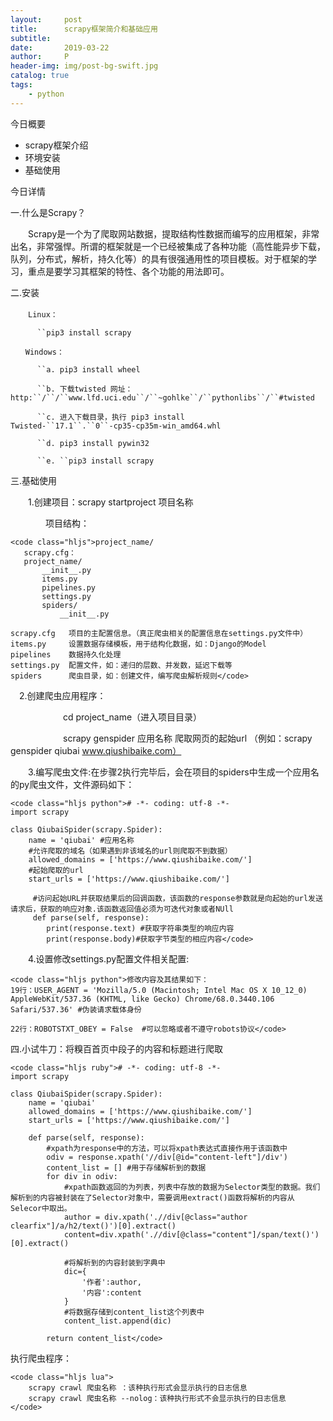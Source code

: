 ```yaml
---
layout:     post
title:      scrapy框架简介和基础应用
subtitle:   
date:       2019-03-22
author:     P
header-img: img/post-bg-swift.jpg
catalog: true
tags:
    - python
---
```

今日概要

- scrapy框架介绍
- 环境安装
- 基础使用

今日详情

一.什么是Scrapy？

　　Scrapy是一个为了爬取网站数据，提取结构性数据而编写的应用框架，非常出名，非常强悍。所谓的框架就是一个已经被集成了各种功能（高性能异步下载，队列，分布式，解析，持久化等）的具有很强通用性的项目模板。对于框架的学习，重点是要学习其框架的特性、各个功能的用法即可。

二.安装

　　`Linux：`

`      ``pip3 install scrapy`

`　　Windows：`

`      ``a. pip3 install wheel`

`      ``b. 下载twisted 网址：  http:``/``/``www.lfd.uci.edu``/``~gohlke``/``pythonlibs``/``#twisted`

`      ``c. 进入下载目录，执行 pip3 install Twisted‑``17.1``.``0``‑cp35‑cp35m‑win_amd64.whl`

`      ``d. pip3 install pywin32`

`      ``e. ``pip3 install scrapy`

三.基础使用

　　1.创建项目：scrapy startproject 项目名称

　　　　项目结构：

```
<code class="hljs">project_name/
   scrapy.cfg：
   project_name/
       __init__.py
       items.py
       pipelines.py
       settings.py
       spiders/
           __init__.py

scrapy.cfg   项目的主配置信息。（真正爬虫相关的配置信息在settings.py文件中）
items.py     设置数据存储模板，用于结构化数据，如：Django的Model
pipelines    数据持久化处理
settings.py  配置文件，如：递归的层数、并发数，延迟下载等
spiders      爬虫目录，如：创建文件，编写爬虫解析规则</code>
```

　2.创建爬虫应用程序：

　　　　　　cd project_name（进入项目目录）

　　　　　　scrapy genspider 应用名称 爬取网页的起始url （例如：scrapy genspider qiubai www.qiushibaike.com）

　　3.编写爬虫文件:在步骤2执行完毕后，会在项目的spiders中生成一个应用名的py爬虫文件，文件源码如下：

```
<code class="hljs python"># -*- coding: utf-8 -*-
import scrapy

class QiubaiSpider(scrapy.Spider):
    name = 'qiubai' #应用名称
    #允许爬取的域名（如果遇到非该域名的url则爬取不到数据）
    allowed_domains = ['https://www.qiushibaike.com/']
    #起始爬取的url
    start_urls = ['https://www.qiushibaike.com/']

     #访问起始URL并获取结果后的回调函数，该函数的response参数就是向起始的url发送请求后，获取的响应对象.该函数返回值必须为可迭代对象或者NUll 
     def parse(self, response):
        print(response.text) #获取字符串类型的响应内容
        print(response.body)#获取字节类型的相应内容</code>
```

　　4.设置修改settings.py配置文件相关配置:

```
<code class="hljs python">修改内容及其结果如下：
19行：USER_AGENT = 'Mozilla/5.0 (Macintosh; Intel Mac OS X 10_12_0) AppleWebKit/537.36 (KHTML, like Gecko) Chrome/68.0.3440.106 Safari/537.36' #伪装请求载体身份

22行：ROBOTSTXT_OBEY = False  #可以忽略或者不遵守robots协议</code>
```

四.小试牛刀：将糗百首页中段子的内容和标题进行爬取

```
<code class="hljs ruby"># -*- coding: utf-8 -*-
import scrapy

class QiubaiSpider(scrapy.Spider):
    name = 'qiubai'
    allowed_domains = ['https://www.qiushibaike.com/']
    start_urls = ['https://www.qiushibaike.com/']

    def parse(self, response):
        #xpath为response中的方法，可以将xpath表达式直接作用于该函数中
        odiv = response.xpath('//div[@id="content-left"]/div')
        content_list = [] #用于存储解析到的数据
        for div in odiv:
            #xpath函数返回的为列表，列表中存放的数据为Selector类型的数据。我们解析到的内容被封装在了Selector对象中，需要调用extract()函数将解析的内容从Selecor中取出。
            author = div.xpath('.//div[@class="author clearfix"]/a/h2/text()')[0].extract()
            content=div.xpath('.//div[@class="content"]/span/text()')[0].extract()

            #将解析到的内容封装到字典中
            dic={
                '作者':author,
                '内容':content
            }
            #将数据存储到content_list这个列表中
            content_list.append(dic)

        return content_list</code>
```

执行爬虫程序：

```
<code class="hljs lua">
    scrapy crawl 爬虫名称 ：该种执行形式会显示执行的日志信息
    scrapy crawl 爬虫名称 --nolog：该种执行形式不会显示执行的日志信息
</code>
```
